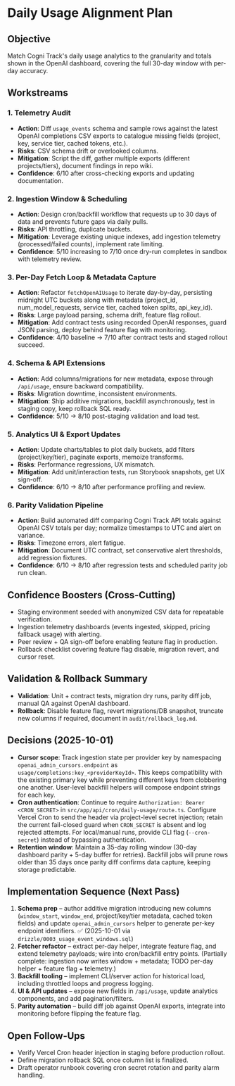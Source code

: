 # Daily Usage Alignment Plan

## Objective
Match Cogni Track's daily usage analytics to the granularity and totals shown in the OpenAI dashboard, covering the full 30-day window with per-day accuracy.

## Workstreams

### 1. Telemetry Audit
- **Action**: Diff `usage_events` schema and sample rows against the latest OpenAI completions CSV exports to catalogue missing fields (project, key, service tier, cached tokens, etc.).
- **Risks**: CSV schema drift or overlooked columns.
- **Mitigation**: Script the diff, gather multiple exports (different projects/tiers), document findings in repo wiki.
- **Confidence**: 6/10 after cross-checking exports and updating documentation.

### 2. Ingestion Window & Scheduling
- **Action**: Design cron/backfill workflow that requests up to 30 days of data and prevents future gaps via daily pulls.
- **Risks**: API throttling, duplicate buckets.
- **Mitigation**: Leverage existing unique indexes, add ingestion telemetry (processed/failed counts), implement rate limiting.
- **Confidence**: 5/10 increasing to 7/10 once dry-run completes in sandbox with telemetry review.

### 3. Per-Day Fetch Loop & Metadata Capture
- **Action**: Refactor `fetchOpenAIUsage` to iterate day-by-day, persisting midnight UTC buckets along with metadata (project_id, num_model_requests, service tier, cached token splits, api_key_id).
- **Risks**: Large payload parsing, schema drift, feature flag rollout.
- **Mitigation**: Add contract tests using recorded OpenAI responses, guard JSON parsing, deploy behind feature flag with monitoring.
- **Confidence**: 4/10 baseline → 7/10 after contract tests and staged rollout succeed.

### 4. Schema & API Extensions
- **Action**: Add columns/migrations for new metadata, expose through `/api/usage`, ensure backward compatibility.
- **Risks**: Migration downtime, inconsistent environments.
- **Mitigation**: Ship additive migrations, backfill asynchronously, test in staging copy, keep rollback SQL ready.
- **Confidence**: 5/10 → 8/10 post-staging validation and load test.

### 5. Analytics UI & Export Updates
- **Action**: Update charts/tables to plot daily buckets, add filters (project/key/tier), paginate exports, memoize transforms.
- **Risks**: Performance regressions, UX mismatch.
- **Mitigation**: Add unit/interaction tests, run Storybook snapshots, get UX sign-off.
- **Confidence**: 6/10 → 8/10 after performance profiling and review.

### 6. Parity Validation Pipeline
- **Action**: Build automated diff comparing Cogni Track API totals against OpenAI CSV totals per day; normalize timestamps to UTC and alert on variance.
- **Risks**: Timezone errors, alert fatigue.
- **Mitigation**: Document UTC contract, set conservative alert thresholds, add regression fixtures.
- **Confidence**: 6/10 → 8/10 after regression tests and scheduled parity job run clean.

## Confidence Boosters (Cross-Cutting)
- Staging environment seeded with anonymized CSV data for repeatable verification.
- Ingestion telemetry dashboards (events ingested, skipped, pricing fallback usage) with alerting.
- Peer review + QA sign-off before enabling feature flag in production.
- Rollback checklist covering feature flag disable, migration revert, and cursor reset.

## Validation & Rollback Summary
- **Validation**: Unit + contract tests, migration dry runs, parity diff job, manual QA against OpenAI dashboard.
- **Rollback**: Disable feature flag, revert migrations/DB snapshot, truncate new columns if required, document in `audit/rollback_log.md`.

## Decisions (2025-10-01)
- **Cursor scope**: Track ingestion state per provider key by namespacing `openai_admin_cursors.endpoint` as `usage/completions:key_<providerKeyId>`. This keeps compatibility with the existing primary key while preventing different keys from clobbering one another. User-level backfill helpers will compose endpoint strings for each key.
- **Cron authentication**: Continue to require `Authorization: Bearer <CRON_SECRET>` in `src/app/api/cron/daily-usage/route.ts`. Configure Vercel Cron to send the header via project-level secret injection; retain the current fail-closed guard when `CRON_SECRET` is absent and log rejected attempts. For local/manual runs, provide CLI flag (`--cron-secret`) instead of bypassing authentication.
- **Retention window**: Maintain a 35-day rolling window (30-day dashboard parity + 5-day buffer for retries). Backfill jobs will prune rows older than 35 days once parity diff confirms data capture, keeping storage predictable.

## Implementation Sequence (Next Pass)
1. **Schema prep** – author additive migration introducing new columns (`window_start`, `window_end`, project/key/tier metadata, cached token fields) and update `openai_admin_cursors` helper to generate per-key endpoint identifiers. ✅ (2025-10-01 via `drizzle/0003_usage_event_windows.sql`)
2. **Fetcher refactor** – extract per-day helper, integrate feature flag, and extend telemetry payloads; wire into cron/backfill entry points. (Partially complete: ingestion now writes window + metadata; TODO per-day helper + feature flag + telemetry.)
3. **Backfill tooling** – implement CLI/server action for historical load, including throttled loops and progress logging.
4. **UI & API updates** – expose new fields in `/api/usage`, update analytics components, and add pagination/filters.
5. **Parity automation** – build diff job against OpenAI exports, integrate into monitoring before flipping the feature flag.

## Open Follow-Ups
- Verify Vercel Cron header injection in staging before production rollout.
- Define migration rollback SQL once column list is finalized.
- Draft operator runbook covering cron secret rotation and parity alarm handling.

